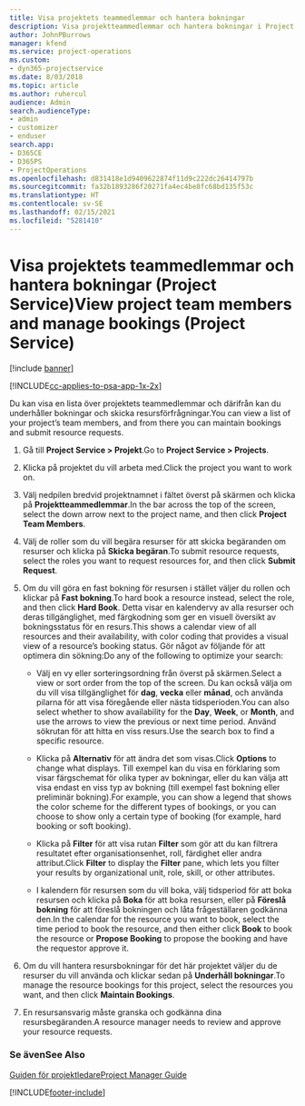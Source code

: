 ```yaml
---
title: Visa projektets teammedlemmar och hantera bokningar
description: Visa projektteammedlemmar och hantera bokningar i Project Service
author: JohnPBurrows
manager: kfend
ms.service: project-operations
ms.custom:
- dyn365-projectservice
ms.date: 8/03/2018
ms.topic: article
ms.author: ruhercul
audience: Admin
search.audienceType:
- admin
- customizer
- enduser
search.app:
- D365CE
- D365PS
- ProjectOperations
ms.openlocfilehash: d831418e1d9409622874f11d9c222dc26414797b
ms.sourcegitcommit: fa32b1893286f20271fa4ec4be8fc68bd135f53c
ms.translationtype: HT
ms.contentlocale: sv-SE
ms.lasthandoff: 02/15/2021
ms.locfileid: "5281410"
---
```

# <a name="view-project-team-members-and-manage-bookings-project-service"></a><span data-ttu-id="d1aad-103">Visa projektets teammedlemmar och hantera bokningar (Project Service)</span><span class="sxs-lookup"><span data-stu-id="d1aad-103">View project team members and manage bookings (Project Service)</span></span>

[!include [banner](../includes/psa-now-project-operations.md)]

[!INCLUDE[cc-applies-to-psa-app-1x-2x](../includes/cc-applies-to-psa-app-1x-2x.md)]

<span data-ttu-id="d1aad-104">Du kan visa en lista över projektets teammedlemmar och därifrån kan du underhåller bokningar och skicka resursförfrågningar.</span><span class="sxs-lookup"><span data-stu-id="d1aad-104">You can view a list of your project’s team members, and from there you can maintain bookings and submit resource requests.</span></span>  
  
1.  <span data-ttu-id="d1aad-105">Gå till **Project Service > Projekt**.</span><span class="sxs-lookup"><span data-stu-id="d1aad-105">Go to **Project Service > Projects**.</span></span>  
  
2.  <span data-ttu-id="d1aad-106">Klicka på projektet du vill arbeta med.</span><span class="sxs-lookup"><span data-stu-id="d1aad-106">Click the project you want to work on.</span></span>  
  
3.  <span data-ttu-id="d1aad-107">Välj nedpilen bredvid projektnamnet i fältet överst på skärmen och klicka på **Projektteammedlemmar**.</span><span class="sxs-lookup"><span data-stu-id="d1aad-107">In the bar across the top of the screen, select the down arrow next to the project name, and then click **Project Team Members**.</span></span>  
  
4.  <span data-ttu-id="d1aad-108">Välj de roller som du vill begära resurser för att skicka begäranden om resurser och klicka på **Skicka begäran**.</span><span class="sxs-lookup"><span data-stu-id="d1aad-108">To submit resource requests, select the roles you want to request resources for, and then click **Submit Request**.</span></span>  
  
5.  <span data-ttu-id="d1aad-109">Om du vill göra en fast bokning för resursen i stället väljer du rollen och klickar på **Fast bokning**.</span><span class="sxs-lookup"><span data-stu-id="d1aad-109">To hard book a resource instead, select the role, and then click **Hard Book**.</span></span> <span data-ttu-id="d1aad-110">Detta visar en kalendervy av alla resurser och deras tillgänglighet, med färgkodning som ger en visuell översikt av bokningsstatus för en resurs.</span><span class="sxs-lookup"><span data-stu-id="d1aad-110">This shows a calendar view of all resources and their availability, with color coding that provides a visual view of a resource’s booking status.</span></span> <span data-ttu-id="d1aad-111">Gör något av följande för att optimera din sökning:</span><span class="sxs-lookup"><span data-stu-id="d1aad-111">Do any of the following to optimize your search:</span></span>  
  
    -   <span data-ttu-id="d1aad-112">Välj en vy eller sorteringsordning från överst på skärmen.</span><span class="sxs-lookup"><span data-stu-id="d1aad-112">Select a view or sort order from the top of the screen.</span></span> <span data-ttu-id="d1aad-113">Du kan också välja om du vill visa tillgänglighet för **dag**, **vecka** eller **månad**, och använda pilarna för att visa föregående eller nästa tidsperioden.</span><span class="sxs-lookup"><span data-stu-id="d1aad-113">You can also select whether to show availability for the **Day**, **Week**, or **Month**, and use the arrows to view the previous or next time period.</span></span> <span data-ttu-id="d1aad-114">Använd sökrutan för att hitta en viss resurs.</span><span class="sxs-lookup"><span data-stu-id="d1aad-114">Use the search box to find a specific resource.</span></span>  
  
    -   <span data-ttu-id="d1aad-115">Klicka på **Alternativ** för att ändra det som visas.</span><span class="sxs-lookup"><span data-stu-id="d1aad-115">Click **Options** to change what displays.</span></span> <span data-ttu-id="d1aad-116">Till exempel kan du visa en förklaring som visar färgschemat för olika typer av bokningar, eller du kan välja att visa endast en viss typ av bokning (till exempel fast bokning eller preliminär bokning).</span><span class="sxs-lookup"><span data-stu-id="d1aad-116">For example, you can show a legend that shows the color scheme for the different types of bookings, or you can choose to show only a certain type of booking (for example, hard booking or soft booking).</span></span>  
  
    -   <span data-ttu-id="d1aad-117">Klicka på **Filter** för att visa rutan **Filter** som gör att du kan filtrera resultatet efter organisationsenhet, roll, färdighet eller andra attribut.</span><span class="sxs-lookup"><span data-stu-id="d1aad-117">Click **Filter** to display the **Filter** pane, which lets you filter your results by organizational unit, role, skill, or other attributes.</span></span>  
  
    -   <span data-ttu-id="d1aad-118">I kalendern för resursen som du vill boka, välj tidsperiod för att boka resursen och klicka på **Boka** för att boka resursen, eller på **Föreslå bokning** för att föreslå bokningen och låta frågeställaren godkänna den.</span><span class="sxs-lookup"><span data-stu-id="d1aad-118">In the calendar for the resource you want to book, select the time period to book the resource, and then either click **Book** to book the resource or **Propose Booking** to propose the booking and have the requestor approve it.</span></span>  
  
6.  <span data-ttu-id="d1aad-119">Om du vill hantera resursbokningar för det här projektet väljer du de resurser du vill använda och klickar sedan på **Underhåll bokningar**.</span><span class="sxs-lookup"><span data-stu-id="d1aad-119">To manage the resource bookings for this project, select the resources you want, and then click **Maintain Bookings**.</span></span>  
  
7.  <span data-ttu-id="d1aad-120">En resursansvarig måste granska och godkänna dina resursbegäranden.</span><span class="sxs-lookup"><span data-stu-id="d1aad-120">A resource manager needs to review and approve your resource requests.</span></span>  
  
### <a name="see-also"></a><span data-ttu-id="d1aad-121">Se även</span><span class="sxs-lookup"><span data-stu-id="d1aad-121">See Also</span></span>  
 [<span data-ttu-id="d1aad-122">Guiden för projektledare</span><span class="sxs-lookup"><span data-stu-id="d1aad-122">Project Manager Guide</span></span>](../psa/project-manager-guide.md)


[!INCLUDE[footer-include](../includes/footer-banner.md)]
